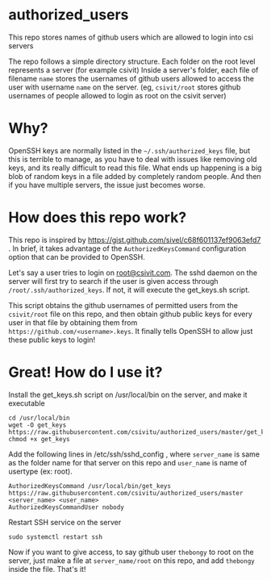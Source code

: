 # authorized_users
This repo stores names of github users which are allowed to login into csi servers

The repo follows a simple directory structure. Each folder on the root level represents a server (for example csivit)
Inside a server's folder, each file of filename `name` stores the usernames of github users allowed to access the 
user with username `name` on the server. (eg, `csivit/root` stores github usernames of people allowed to login as root on the csivit server)

# Why?
OpenSSH keys are normally listed in the `~/.ssh/authorized_keys` file, but this is terrible to manage, as you have to deal
with issues like removing old keys, and its really difficult to read this file. What ends up happening is a big blob of random
keys in a file added by completely random people. And then if you have multiple servers, the issue just becomes worse.

# How does this repo work?
This repo is inspired by https://gist.github.com/sivel/c68f601137ef9063efd7 .
In brief, it takes advantage of the `AuthorizedKeysCommand` configuration option that can be provided to OpenSSH.

Let's say a user tries to login on root@csivit.com. The sshd daemon on the server will first try to search if the user is given access
through `/root/.ssh/authorized_keys`. If not, it will execute the get_keys.sh script.

This script obtains the github usernames of permitted users from the `csivit/root` file on this repo, and then obtain github public 
keys for every user in that file by obtaining them from `https://github.com/<username>.keys`. It finally tells OpenSSH to allow just these
public keys to login!

# Great! How do I use it?
Install the get_keys.sh script on /usr/local/bin on the server, and make it executable
```
cd /usr/local/bin
wget -O get_keys https://raw.githubusercontent.com/csivitu/authorized_users/master/get_keys.sh
chmod +x get_keys
```

Add the following lines in /etc/ssh/sshd_config , where `server_name` is same as the folder name for that server on this repo and `user_name` is name of usertype (ex: root).
```
AuthorizedKeysCommand /usr/local/bin/get_keys https://raw.githubusercontent.com/csivitu/authorized_users/master <server_name> <user_name>
AuthorizedKeysCommandUser nobody
```

Restart SSH service on the server
```
sudo systemctl restart ssh
```

Now if you want to give access, to say github user `thebongy` to root on the server, just make a file at `server_name/root` on this repo, and add
`thebongy` inside the file. That's it!
